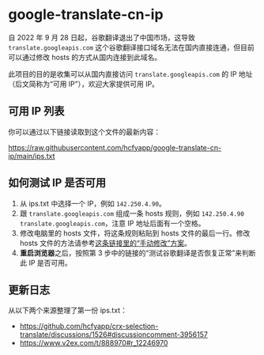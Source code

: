 # google-translate-cn-ip

自 2022 年 9 月 28 日起，谷歌翻译退出了中国市场，这导致 `translate.googleapis.com` 这个谷歌翻译接口域名无法在国内直接连通，但目前可以通过修改 hosts 的方式从国内连接到此域名。

此项目的目的是收集可以从国内直接访问 `translate.googleapis.com` 的 IP 地址（后文简称为“可用 IP”），欢迎大家提供可用 IP。

## 可用 IP 列表

你可以通过以下链接读取到这个文件的最新内容：

https://raw.githubusercontent.com/hcfyapp/google-translate-cn-ip/main/ips.txt

## 如何测试 IP 是否可用

1. 从 ips.txt 中选择一个 IP，例如 `142.250.4.90`。
2. 跟 `translate.googleapis.com` 组成一条 hosts 规则，例如 `142.250.4.90 translate.googleapis.com`，注意 IP 地址后面有一个空格。
3. 修改电脑里的 hosts 文件，将这条规则粘贴到 hosts 文件的最后一行。修改 hosts 文件的方法请参考[这条链接里的“手动修改”方案](https://hcfy.app/blog/2022/09/28/ggg)。
4. **重启浏览器**之后，按照第 3 步中的链接的“测试谷歌翻译是否恢复正常”来判断此 IP 是否可用。

## 更新日志

从以下两个来源整理了第一份 ips.txt：

- https://github.com/hcfyapp/crx-selection-translate/discussions/1526#discussioncomment-3956157
- https://www.v2ex.com/t/888970#r_12246970
